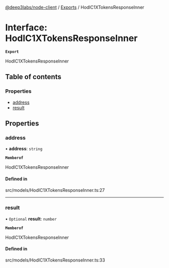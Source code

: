 [@deep3labs/node-client](../README.md) / [Exports](../modules.md) / HodlC1XTokensResponseInner

# Interface: HodlC1XTokensResponseInner

**`Export`**

HodlC1XTokensResponseInner

## Table of contents

### Properties

- [address](HodlC1XTokensResponseInner.md#address)
- [result](HodlC1XTokensResponseInner.md#result)

## Properties

### address

• **address**: `string`

**`Memberof`**

HodlC1XTokensResponseInner

#### Defined in

src/models/HodlC1XTokensResponseInner.ts:27

___

### result

• `Optional` **result**: `number`

**`Memberof`**

HodlC1XTokensResponseInner

#### Defined in

src/models/HodlC1XTokensResponseInner.ts:33

